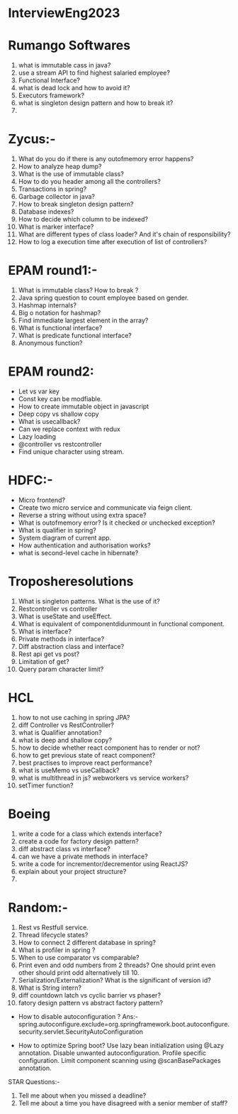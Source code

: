 # InterviewEng2023

# Rumango Softwares

1. what is immutable cass in java?
2. use a stream API to find highest salaried employee?
3. Functional Interface?
4. what is dead lock and how to avoid it?
5. Executors framework?
6. what is singleton design pattern and how to break it?
7. 

# Zycus:-

1. What do you do if there is any outofmemory error happens?
2. How to analyze heap dump?
3. What is the use of immutable class?
4. How to do you header among all the controllers?
5. Transactions in spring?
6. Garbage collector in java?
7. How to break singleton design pattern?
8. Database indexes?
9. How to decide which column to be indexed?
10. What is marker interface?
11. What are different types of class loader? And it's chain of responsibility?
12. How to log a execution time after execution of list of controllers?


# EPAM round1:-
1. What is immutable class? How to break ?
2. Java spring question to count employee based on gender.
3. Hashmap internals?
4. Big o notation for hashmap?
5. Find immediate largest element  in the array?
6. What is functional interface?
7. What is predicate functional interface?
8. Anonymous function?

# EPAM round2:
* Let vs var key
* Const key can be modfiable.
* How to create immutable object in javascript
* Deep copy vs shallow copy
* What is usecallback?
* Can we replace context with redux
* Lazy loading
* @controller vs restcontroller
* Find unique character using stream.

# HDFC:-
* Micro frontend?
* Create two micro service and communicate via feign client.
* Reverse a string without using extra space?
* What is outofmemory error? Is it checked or unchecked exception?
* What is qualifier in spring?
* System diagram of current app.
* How authentication and authorisation works?
* what is second-level cache in hibernate?

# Troposheresolutions

1. What is singleton patterns. What is the use of it?
2. Restcontroller vs controller
3. What is useState and useEffect.
4. What is equivalent of componentdidunmount in functional component.
5. What is interface?
6. Private methods in interface?
7. Diff abstraction class and interface?
8. Rest api get vs post?
9. Limitation of get?
10. Query param character limit?


# HCL

1. how to not use caching in spring JPA?
2. diff Controller vs RestController?
3. what is Qualifier annotation?
4. what is deep and shallow copy?
5. how to decide whether react component has to render or not?
6. how to get previous state of react component?
7. best practises to improve react performance?
8. what is useMemo vs useCallback?
9. what is multithread in js? webworkers vs service workers?
10. setTimer function?

# Boeing

1. write a code for a class which extends interface?
2. create a code for factory design pattern?
3. diff abstract class vs interface?
4. can we have a private methods in interface?
5. write a code for incrementor/decrementor using ReactJS?
6. explain about your project structure?
7. 
 



# Random:-

1. Rest vs Restfull service.
2. Thread lifecycle states?
3. How to connect 2 different database in spring?
4. What is profiler in spring ?
5. When to use comparator vs comparable?
6. Print even and odd numbers from 2 threads? One should print even other should print odd alternatively till 10.
7. Serialization/Externalization? What is the significant of version id?
8. What is String intern?
9. diff countdown latch vs cyclic barrier vs phaser?
10. fatory design pattern vs abstract factory pattern?




* How to disable autoconfiguration ?
Ans:- spring.autoconfigure.exclude=org.springframework.boot.autoconfigure.security.servlet.SecurityAutoConfiguration

*  How to optimize Spring boot?
Use lazy bean initialization using @Lazy annotation.
Disable unwanted autoconfiguration.
Profile specific configuration.
Limit component scanning using @scanBasePackages annotation.

STAR Questions:-
1. Tell me about when you missed a deadline?
2. Tell me about a time you have disagreed with a  senior member of staff?


